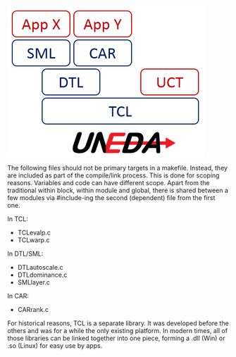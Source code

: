 ![](UNEDA%20stack.PNG)

The following files should not be primary targets in a makefile. Instead, they are included as part of the compile/link process. This is done for scoping reasons. Variables and code can have different scope. Apart from the traditional within block, within module and global, there is shared between a few modules via #include-ing the second (dependent) file from the first one.

In TCL:
+ TCLevalp.c
+ TCLwarp.c

In DTL/SML:
+ DTLautoscale.c
+ DTLdominance.c
+ SMLlayer.c

In CAR:
+ CARrank.c

For historical reasons, TCL is a separate library. It was developed before the others and was for a while the only existing platform. In modern times, all of those libraries can be linked together into one piece, forming a .dll (Win) or .so (Linux) for easy use by apps.
